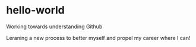 # hello-world
Working towards understanding Github

Leraning a new process to better myself and propel my career where I can!
